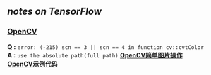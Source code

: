 ## _notes on TensorFlow_
### [OpenCV](http://docs.opencv.org/master/d9/df8/tutorial_root.html)  
**Q :** `error: (-215) scn == 3 || scn == 4 in function cv::cvtColor`  
**A :** `use the absolute path(full path)`
**[OpenCV简单图片操作](http://blog.csdn.net/jazywoo123/article/details/17231469)**  
**[OpenCV示例代码](http://stackoverflow.com/questions/32943227/python-opencv-capture-images-from-webcam)**